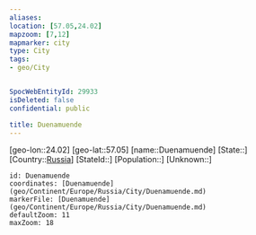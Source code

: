```yaml
---
aliases: 
location: [57.05,24.02]
mapzoom: [7,12] 
mapmarker: city 
type: City
tags:
- geo/City


SpocWebEntityId: 29933
isDeleted: false
confidential: public

title: Duenamuende
---
```

[geo-lon::24.02]
[geo-lat::57.05]
[name::Duenamuende]
[State::]
[Country::[Russia](geo/Continent/Europe/Russia.md)]
[StateId::]
[Population::]
[Unknown::]


```leaflet
id: Duenamuende
coordinates: [Duenamuende](geo/Continent/Europe/Russia/City/Duenamuende.md)
markerFile: [Duenamuende](geo/Continent/Europe/Russia/City/Duenamuende.md)
defaultZoom: 11 
maxZoom: 18
```


